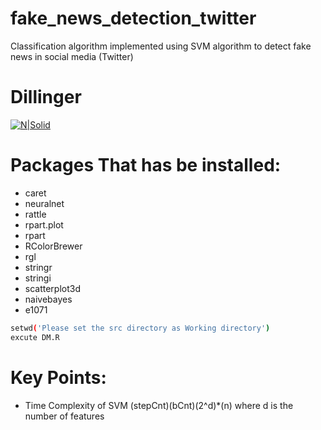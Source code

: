 # fake_news_detection_twitter
Classification algorithm implemented using SVM algorithm to detect fake news in social media (Twitter)

# Dillinger

[![N|Solid](https://cldup.com/dTxpPi9lDf.thumb.png)](https://nodesource.com/products/nsolid)



# Packages That has be installed:
- caret
- neuralnet
- rattle
- rpart.plot
- rpart
- RColorBrewer
- rgl
- stringr
- stringi
- scatterplot3d
- naivebayes
- e1071

```sh
setwd('Please set the src directory as Working directory')
excute DM.R
```

# Key Points:
- Time Complexity of SVM
     (stepCnt)(bCnt)(2^d)*(n)
     where d is the number of features
